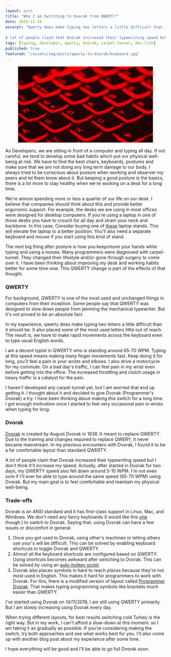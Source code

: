 ```yaml
---
layout: post
title: "Why I am Switching to Dvorak from QWERTY?"
date: 2019-11-16
excerpt: "Qwerty does make typing two letters a little difficult than it should be. It also placed some of the most used letters little out of reach. The result is, we have to make rapid movements across the keyboard even to type usual English words.

A lot of people claim that Dvorak increased their typewriting speed but I don't think it'll increase my speed"
tags: [typing, developer, qwerty, dvorak, carpel-tunnel, dev-life]
published: true
featured: "/assets/img/posts/qwerty-to-dvorak/keyboard.jpg"
---
```

<figure>
	<img src="/assets/img/posts/qwerty-to-dvorak/keyboard.jpg">
</figure>

As Developers, we are sitting in front of a computer and typing all day. If not careful, we tend to develop some bad habits which put our physical well-being at risk. We have to find the best chairs, keyboards, postures and make sure that we are not doing any long term damage to our body. I always tried to be conscious about posture when working and observer my peers and let them know about it. But keeping a good posture is the basics, there is a lot more to stay healthy when we're working on a desk for a long time.

We're almost spending more or less a quarter of our life on our desk. I believe that companies should think about this and provide better ergonomic support. For example, the desks we are using in most offices were designed for desktop computers. If you're using a laptop in one of those desks you have to crouch for all day and strain your neck and backbone. In this case, Consider buying one of [these](https://www.amazon.in/dp/B0797TQFPB/ref=cm_sw_r_tw_dp_U_x_wI-ZDb5B58S29) laptop stands. This will elevate the laptop to a better position. You'll also need a separate keyboard and mouse if you start using this kind of stand.

The next big thing after posture is how you keep/move your hands while typing and using a mouse. Many programmers were diagnosed with carpel-tunnel. They changed their lifestyle and/or gone through surgery to come over it. I have been thinking about improving my desk and working habits better for some time now. This QWERTY change is part of the effects of that thought.
### QWERTY
For background, QWERTY is one of the most used and unchanged things in computers from their inception. Some people say that QWERTY was designed to slow down people from jamming the mechanical typewriter. But it's not proved to be an absolute fact.

In my experience, qwerty does make typing two letters a little difficult than it should be. It also placed some of the most used letters little out of reach. The result is, we have to make rapid movements across the keyboard even to type usual English words.

I am a decent typist in QWERTY who is standing around 65-70 WPM. Typing at this speed means making many finger movements fast. Keep doing it for long, you'll feel a pain in your wrists and elbows. I also drive a motorcycle for my commute. On a bad day's traffic, I can feel pain in my wrist even before getting into the office. The increased throttling and clutch usage in heavy traffic is a catalyst for the pain.

I haven't developed any carpel-tunnel yet, but I am worried that end up getting it. I thought about it and decided to give Dvorak (Programmer's Dvorak) a try. I have been thinking about making this switch for a long time. I got enough motivation once I started to feel very occasional pain in wrists when typing for long.

### Dvorak

[Dvorak](https://en.wikipedia.org/wiki/Dvorak_keyboard_layout) is created by August Dvorak in 1936. It meant to replace QWERTY. Due to the training and changes required to replace QWERY, it never became mainstream. In my previous encounters with Dvorak, I found it to be a far comfortable layout than standard QWERTY.

A lot of people claim that Dvorak increased their typewriting speed but I don't think it'll increase my speed. Actually, after started in Dvorak for two days, my QWERTY speed also fell down around 5-10 WPM. I'm not even sure if I'll ever be able to type around the same speed (65-70 WPM) using Dvorak. But my main goal is to feel comfortable and maintain my physical well-being.

### Trade-offs
Dvorak is an ANSI standard and it has first-class support in Linux, Mac, and Windows. We don't need any fancy keyboards (I would like this [one](https://www.microsoft.com/accessories/en-us/products/keyboards/natural-ergonomic-keyboard-4000/b2m-00012) though.) to switch to Dvorak. Saying that, using Dvorak can have a few issues or discomfort in general.

1. Once you got used to Dvorak, using other's machines or letting others use your's will be difficult. This can be solved by enabling keyboard shortcuts to toggle Dvorak and QWERTY.
2. Almost all the keyboard shortcuts are configured based on QWERTY. Using shortcuts becomes awkward after switching to Dvorak. This can be solved by using an [auto-hotkey script](https://autohotkey.com/board/topic/25093-mac-style-dvorak-qwerty-command-layout-switcher-for-windows/).
3. Dvorak also places symbols in hard to reach places because they're not most used in English. This makes it hard for programmers to work with Dvorak. For this, there is a modified version of layout called [Programmer Dvorak](https://www.kaufmann.no/roland/dvorak/). That makes typing programming symbols like brackets much easier than QWERTY.

I've started using Dvorak on 14/11/2019, I am still using QWERTY primarily. But I am slowly increasing using Dvorak every day.

When trying different layouts, for best results switching cold Turkey is the right way. But in my work, I can't afford a slow-down at this moment. so I am taking it as gradually as possible. If you're considering making the switch, try both approaches and see what works best for you. I'll also come up with another blog post about my experience after some time.

I hope everything will be good and I'll be able to go full Dvorak soon.
